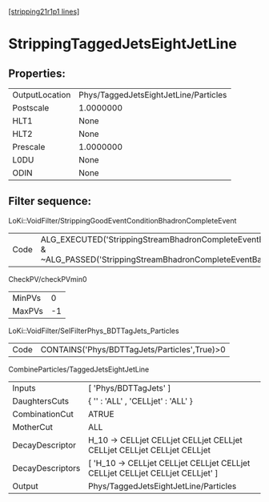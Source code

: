 [[stripping21r1p1 lines]](./stripping21r1p1-index)

# StrippingTaggedJetsEightJetLine

## Properties:

|                |                                       |
|----------------|---------------------------------------|
| OutputLocation | Phys/TaggedJetsEightJetLine/Particles |
| Postscale      | 1.0000000                             |
| HLT1           | None                                  |
| HLT2           | None                                  |
| Prescale       | 1.0000000                             |
| L0DU           | None                                  |
| ODIN           | None                                  |

## Filter sequence:

LoKi::VoidFilter/StrippingGoodEventConditionBhadronCompleteEvent

|      |                                                                                                                          |
|------|--------------------------------------------------------------------------------------------------------------------------|
| Code | ALG_EXECUTED('StrippingStreamBhadronCompleteEventBadEvent') & ~ALG_PASSED('StrippingStreamBhadronCompleteEventBadEvent') |

CheckPV/checkPVmin0

|        |     |
|--------|-----|
| MinPVs | 0   |
| MaxPVs | -1  |

LoKi::VoidFilter/SelFilterPhys_BDTTagJets_Particles

|      |                                               |
|------|-----------------------------------------------|
| Code | CONTAINS('Phys/BDTTagJets/Particles',True)\>0 |

CombineParticles/TaggedJetsEightJetLine

|                  |                                                                                  |
|------------------|----------------------------------------------------------------------------------|
| Inputs           | [ 'Phys/BDTTagJets' ]                                                          |
| DaughtersCuts    | { '' : 'ALL' , 'CELLjet' : 'ALL' }                                               |
| CombinationCut   | ATRUE                                                                            |
| MotherCut        | ALL                                                                              |
| DecayDescriptor  | H_10 -\> CELLjet CELLjet CELLjet CELLjet CELLjet CELLjet CELLjet CELLjet         |
| DecayDescriptors | [ 'H_10 -\> CELLjet CELLjet CELLjet CELLjet CELLjet CELLjet CELLjet CELLjet' ] |
| Output           | Phys/TaggedJetsEightJetLine/Particles                                            |
